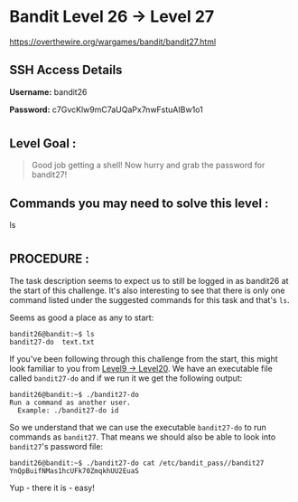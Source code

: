 # Bandit Level 26 -> Level 27 #

https://overthewire.org/wargames/bandit/bandit27.html

## SSH Access Details ##
**Username:**  bandit26

**Password:**  c7GvcKlw9mC7aUQaPx7nwFstuAIBw1o1

#

## Level Goal : ##
>Good job getting a shell! Now hurry and grab the password for bandit27!


## Commands you may need to solve this level : ##
ls

#  
## PROCEDURE : ##
The task description seems to expect us to still be logged in as bandit26 at the start of this challenge.  It's also interesting to see that there is only one command listed under the suggested commands for this task and that's `ls`.

Seems as good a place as any to start:

```console
bandit26@bandit:~$ ls
bandit27-do  text.txt
```

If you've been following through this challenge from the start, this might look familiar to you from [Level9 -> Level20](Level19%20->%20Level20.md).  We have an executable file called `bandit27-do` and if we run it we get the following output:

```console
bandit26@bandit:~$ ./bandit27-do
Run a command as another user.
  Example: ./bandit27-do id
```

So we understand that we can use the executable `bandit27-do` to run commands as `bandit27`.  That means we should also be able to look into `bandit27`'s password file:

```console
bandit26@bandit:~$ ./bandit27-do cat /etc/bandit_pass//bandit27
YnQpBuifNMas1hcUFk70ZmqkhUU2EuaS
```

Yup - there it is - easy!
